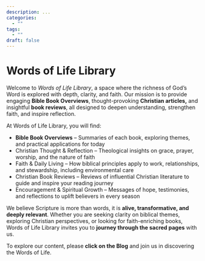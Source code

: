 ```yaml
---
description: ...
categories:
  - ""
tags:
  - ""
draft: false
---
```


# Words of Life Library

Welcome to *Words of Life Library*, a space where the richness of God’s Word is explored with depth, clarity, and faith. Our mission is to provide engaging **Bible Book Overviews**, thought-provoking **Christian articles,** and insightful **book reviews**, all designed to deepen understanding, strengthen faith, and inspire reflection.

At Words of Life Library, you will find:

- **Bible Book Overviews** – Summaries of each book, exploring themes, and practical applications for today
- Christian Thought & Reflection – Theological insights on grace, prayer, worship, and the nature of faith
- Faith & Daily Living – How biblical principles apply to work, relationships, and stewardship, including environmental care
- Christian Book Reviews – Reviews of influential Christian literature to guide and inspire your reading journey
- Encouragement & Spiritual Growth – Messages of hope, testimonies, and reflections to uplift believers in every season

We believe Scripture is more than words, it is **alive, transformative, and deeply relevant**. Whether you are seeking clarity on biblical themes, exploring Christian perspectives, or looking for faith-enriching books, Words of Life Library invites you to **journey through the sacred pages** with us.

To explore our content, please **click on the Blog** and join us in discovering the Words of Life.